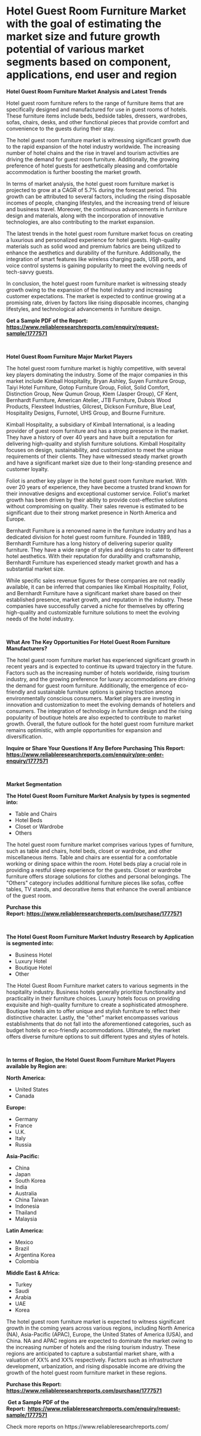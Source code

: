<p><h1>Hotel Guest Room Furniture Market with the goal of estimating the market size and future growth potential of various market segments based on component, applications, end user and region</h1></p><p><strong>Hotel Guest Room Furniture Market Analysis and Latest Trends</strong></p>
<p><p>Hotel guest room furniture refers to the range of furniture items that are specifically designed and manufactured for use in guest rooms of hotels. These furniture items include beds, bedside tables, dressers, wardrobes, sofas, chairs, desks, and other functional pieces that provide comfort and convenience to the guests during their stay.</p><p>The hotel guest room furniture market is witnessing significant growth due to the rapid expansion of the hotel industry worldwide. The increasing number of hotel chains and the rise in travel and tourism activities are driving the demand for guest room furniture. Additionally, the growing preference of hotel guests for aesthetically pleasing and comfortable accommodation is further boosting the market growth.</p><p>In terms of market analysis, the hotel guest room furniture market is projected to grow at a CAGR of 5.7% during the forecast period. This growth can be attributed to several factors, including the rising disposable incomes of people, changing lifestyles, and the increasing trend of leisure and business travel. Moreover, the continuous advancements in furniture design and materials, along with the incorporation of innovative technologies, are also contributing to the market expansion.</p><p>The latest trends in the hotel guest room furniture market focus on creating a luxurious and personalized experience for hotel guests. High-quality materials such as solid wood and premium fabrics are being utilized to enhance the aesthetics and durability of the furniture. Additionally, the integration of smart features like wireless charging pads, USB ports, and voice control systems is gaining popularity to meet the evolving needs of tech-savvy guests.</p><p>In conclusion, the hotel guest room furniture market is witnessing steady growth owing to the expansion of the hotel industry and increasing customer expectations. The market is expected to continue growing at a promising rate, driven by factors like rising disposable incomes, changing lifestyles, and technological advancements in furniture design.</p></p>
<p><strong>Get a Sample PDF of the Report:&nbsp; <a href="https://www.reliableresearchreports.com/enquiry/request-sample/1777571">https://www.reliableresearchreports.com/enquiry/request-sample/1777571</a></strong></p>
<p>&nbsp;</p>
<p><strong>Hotel Guest Room Furniture Major Market Players</strong></p>
<p><p>The hotel guest room furniture market is highly competitive, with several key players dominating the industry. Some of the major companies in this market include Kimball Hospitality, Bryan Ashley, Suyen Furniture Group, Taiyi Hotel Furniture, Gotop Furniture Group, Foliot, Solid Comfort, Distinction Group, New Qumun Group, Klem (Jasper Group), CF Kent, Bernhardt Furniture, American Atelier, JTB Furniture, Dubois Wood Products, Flexsteel Industries, Gilcrest, Dickson Furniture, Blue Leaf, Hospitality Designs, Furnotel, UHS Group, and Bourne Furniture.</p><p>Kimball Hospitality, a subsidiary of Kimball International, is a leading provider of guest room furniture and has a strong presence in the market. They have a history of over 40 years and have built a reputation for delivering high-quality and stylish furniture solutions. Kimball Hospitality focuses on design, sustainability, and customization to meet the unique requirements of their clients. They have witnessed steady market growth and have a significant market size due to their long-standing presence and customer loyalty.</p><p>Foliot is another key player in the hotel guest room furniture market. With over 20 years of experience, they have become a trusted brand known for their innovative designs and exceptional customer service. Foliot's market growth has been driven by their ability to provide cost-effective solutions without compromising on quality. Their sales revenue is estimated to be significant due to their strong market presence in North America and Europe.</p><p>Bernhardt Furniture is a renowned name in the furniture industry and has a dedicated division for hotel guest room furniture. Founded in 1889, Bernhardt Furniture has a long history of delivering superior quality furniture. They have a wide range of styles and designs to cater to different hotel aesthetics. With their reputation for durability and craftsmanship, Bernhardt Furniture has experienced steady market growth and has a substantial market size.</p><p>While specific sales revenue figures for these companies are not readily available, it can be inferred that companies like Kimball Hospitality, Foliot, and Bernhardt Furniture have a significant market share based on their established presence, market growth, and reputation in the industry. These companies have successfully carved a niche for themselves by offering high-quality and customizable furniture solutions to meet the evolving needs of the hotel industry.</p></p>
<p>&nbsp;</p>
<p><strong>What Are The Key Opportunities For Hotel Guest Room Furniture Manufacturers?</strong></p>
<p><p>The hotel guest room furniture market has experienced significant growth in recent years and is expected to continue its upward trajectory in the future. Factors such as the increasing number of hotels worldwide, rising tourism industry, and the growing preference for luxury accommodations are driving the demand for guest room furniture. Additionally, the emergence of eco-friendly and sustainable furniture options is gaining traction among environmentally conscious consumers. Market players are investing in innovation and customization to meet the evolving demands of hoteliers and consumers. The integration of technology in furniture design and the rising popularity of boutique hotels are also expected to contribute to market growth. Overall, the future outlook for the hotel guest room furniture market remains optimistic, with ample opportunities for expansion and diversification.</p></p>
<p><strong>Inquire or Share Your Questions If Any Before Purchasing This Report: <a href="https://www.reliableresearchreports.com/enquiry/pre-order-enquiry/1777571">https://www.reliableresearchreports.com/enquiry/pre-order-enquiry/1777571</a></strong></p>
<p>&nbsp;</p>
<p><strong>Market Segmentation</strong></p>
<p><strong>The Hotel Guest Room Furniture Market Analysis by types is segmented into:</strong></p>
<p><ul><li>Table and Chairs</li><li>Hotel Beds</li><li>Closet or Wardrobe</li><li>Others</li></ul></p>
<p><p>The hotel guest room furniture market comprises various types of furniture, such as table and chairs, hotel beds, closet or wardrobe, and other miscellaneous items. Table and chairs are essential for a comfortable working or dining space within the room. Hotel beds play a crucial role in providing a restful sleep experience for the guests. Closet or wardrobe furniture offers storage solutions for clothes and personal belongings. The "Others" category includes additional furniture pieces like sofas, coffee tables, TV stands, and decorative items that enhance the overall ambiance of the guest room.</p></p>
<p><strong>Purchase this Report:&nbsp;<a href="https://www.reliableresearchreports.com/purchase/1777571">https://www.reliableresearchreports.com/purchase/1777571</a></strong></p>
<p>&nbsp;</p>
<p><strong>The Hotel Guest Room Furniture Market Industry Research by Application is segmented into:</strong></p>
<p><ul><li>Business Hotel</li><li>Luxury Hotel</li><li>Boutique Hotel</li><li>Other</li></ul></p>
<p><p>The Hotel Guest Room Furniture market caters to various segments in the hospitality industry. Business hotels generally prioritize functionality and practicality in their furniture choices. Luxury hotels focus on providing exquisite and high-quality furniture to create a sophisticated atmosphere. Boutique hotels aim to offer unique and stylish furniture to reflect their distinctive character. Lastly, the "other" market encompasses various establishments that do not fall into the aforementioned categories, such as budget hotels or eco-friendly accommodations. Ultimately, the market offers diverse furniture options to suit different types and styles of hotels.</p></p>
<p>&nbsp;</p>
<p><strong>In terms of Region, the Hotel Guest Room Furniture Market Players available by Region are:</strong></p>
<p>
    <p> <strong> North America: </strong>
        <ul>
            <li>United States</li>
            <li>Canada</li>
        </ul>
        </p> 
    <p> <strong> Europe: </strong>
        <ul>
            <li>Germany</li>
            <li>France</li>
            <li>U.K.</li>
            <li>Italy</li>
            <li>Russia</li>
        </ul>
        </p> 
    <p> <strong> Asia-Pacific: </strong>
        <ul>
            <li>China</li>
            <li>Japan</li>
            <li>South Korea</li>
            <li>India</li>
            <li>Australia</li>
            <li>China Taiwan</li>
            <li>Indonesia</li>
            <li>Thailand</li>
            <li>Malaysia</li>
        </ul>
        </p> 
    <p> <strong> Latin America: </strong>
        <ul>
            <li>Mexico</li>
            <li>Brazil</li>
            <li>Argentina Korea</li>
            <li>Colombia</li>
        </ul>
        </p> 
    <p> <strong> Middle East & Africa: </strong>
        <ul>
            <li>Turkey</li>
            <li>Saudi</li>
            <li>Arabia</li>
            <li>UAE</li>
            <li>Korea</li>
        </ul>
    </p>
    </p>
<p><p>The hotel guest room furniture market is expected to witness significant growth in the coming years across various regions, including North America (NA), Asia-Pacific (APAC), Europe, the United States of America (USA), and China. NA and APAC regions are expected to dominate the market owing to the increasing number of hotels and the rising tourism industry. These regions are anticipated to capture a substantial market share, with a valuation of XX% and XX% respectively. Factors such as infrastructure development, urbanization, and rising disposable income are driving the growth of the hotel guest room furniture market in these regions.</p></p>
<p><strong>Purchase this Report: <a href="https://www.reliableresearchreports.com/purchase/1777571">https://www.reliableresearchreports.com/purchase/1777571</a></strong></p>
<p>&nbsp;<strong>Get a Sample PDF of the Report:&nbsp;&nbsp;<a href="https://www.reliableresearchreports.com/enquiry/request-sample/1777571">https://www.reliableresearchreports.com/enquiry/request-sample/1777571</a></strong></p>
<p><strong></strong></p>
<p>Check more reports on https://www.reliableresearchreports.com/</p>